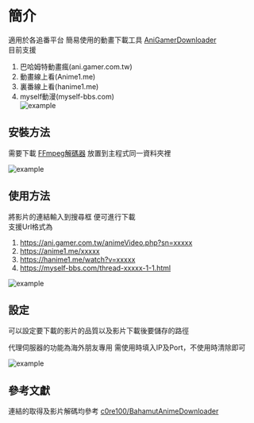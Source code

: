 # 簡介

適用於各追番平台 簡易使用的動畫下載工具 [AniGamerDownloader](https://github.com/sakuraakira/AniGamerDownloader/releases)  
目前支援  
1. 巴哈姆特動畫瘋(ani.gamer.com.tw)
2. 動畫線上看(Anime1.me)
3. 裏番線上看(hanime1.me)
4. myself動漫(myself-bbs.com)  
![example](https://i.imgur.com/5eIA5ru.png)

  
## 安裝方法

需要下載 [FFmpeg解碼器](https://ffmpeg.zeranoe.com/builds/) 放置到主程式同一資料夾裡  

![example](https://i.imgur.com/yawZWly.png)

  
  
## 使用方法

將影片的連結輸入到搜尋框 便可進行下載  
支援Url格式為
1. https://ani.gamer.com.tw/animeVideo.php?sn=xxxxx
1. https://anime1.me/xxxxx
1. https://hanime1.me/watch?v=xxxxx
1. https://myself-bbs.com/thread-xxxxx-1-1.html

![example](https://i.imgur.com/8Yizy4o.png)
  
  
## 設定

可以設定要下載的影片的品質以及影片下載後要儲存的路徑  

代理伺服器的功能為海外朋友專用 需使用時填入IP及Port，不使用時清除即可  

![example](https://i.imgur.com/nhAPXU6.png)
  
  
## 參考文獻



連結的取得及影片解碼均參考 [c0re100/BahamutAnimeDownloader](https://github.com/c0re100/BahamutAnimeDownloader/)
